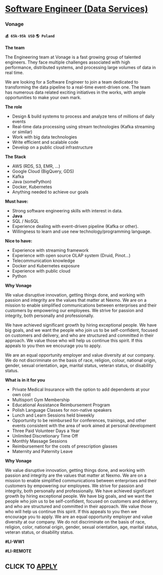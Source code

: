 # [Software Engineer (Data Services)](https://www.remotewlb.com/apply/software-engineer-data-services-44052)  
### Vonage  
#### `💰 65k-95k USD` `🌎 Poland`  

****The team****

The Engineering team at Vonage is a fast growing group of talented engineers. They face multiple challenges associated with high performance, distributed systems, and processing large volumes of data in real time.

We are looking for a Software Engineer to join a team dedicated to transforming the data pipeline to a real-time event-driven one. The team has numerous data related exciting initiatives in the works, with ample opportunities to make your own mark.

****The role****

  * Design & build systems to process and analyze tens of millions of daily events
  * Real-time data processing using stream technologies (Kafka streaming or similar)
  * Work with big data technologies
  * Write efficient and scalable code
  * Develop on a public cloud infrastructure

****The Stack****

  * AWS (RDS, S3, EMR, ...)
  * Google Cloud (BigQuery, GDS)
  * Kafka
  * Java (somePython)
  * Docker, Kubernetes
  * Anything needed to achieve our goals

****Must have:****

  * Strong software engineering skills with interest in data.
  * **Java**
  * SQL / NoSQL
  * Experience dealing with event-driven pipeline (Kafka or other).
  * Willingness to learn and use new technology/programming language.

****Nice to have:****

  * Experience with streaming framework
  * Experience with open source OLAP system (Druid, Pinot…)
  * Telecommunication knowledge
  * Docker and Kubernetes exposure
  * Experience with public cloud
  * Python

****Why Vonage****

We value disruptive innovation, getting things done, and working with passion and integrity are the values that matter at Nexmo. We are on a mission to enable simplified communications between enterprises and their customers by empowering our employees. We strive for passion and integrity, both personally and professionally.

We have achieved significant growth by hiring exceptional people. We have big goals, and we want the people who join us to be self-confident, focused on customers and delivery, and who are structured and committed in their approach. We value those who will help us continue this spirit. If this appeals to you then we encourage you to apply.

We are an equal opportunity employer and value diversity at our company. We do not discriminate on the basis of race, religion, colour, national origin, gender, sexual orientation, age, marital status, veteran status, or disability status.

**What is in it for you**

  * Private Medical Insurance with the option to add dependents at your own cost
  * Multisport Gym Membership
  * Educational Assistance Reimbursement Program
  * Polish Language Classes for non-native speakers
  * Lunch and Learn Sessions held biweekly
  * Opportunity to be reimbursed for conferences, trainings, and other events consistent with the area of work aimed at personal development
  * Three Paid Volunteer Days a Year
  * Unlimited Discretionary Time Off
  * Monthly Massage Sessions
  * Reimbursement for the costs of prescription glasses
  * Maternity and Paternity Leave

**Why Vonage**

We value disruptive innovation, getting things done, and working with passion and integrity are the values that matter at Nexmo. We are on a mission to enable simplified communications between enterprises and their customers by empowering our employees. We strive for passion and integrity, both personally and professionally. We have achieved significant growth by hiring exceptional people. We have big goals, and we want the people who join us to be self-confident, focused on customers and delivery, and who are structured and committed in their approach. We value those who will help us continue this spirit. If this appeals to you then we encourage you to apply. We are an equal opportunity employer and value diversity at our company. We do not discriminate on the basis of race, religion, color, national origin, gender, sexual orientation, age, marital status, veteran status, or disability status.

**#LI-WW1**

**#LI-REMOTE**

  
## CLICK TO [APPLY](https://www.remotewlb.com/apply/software-engineer-data-services-44052)

